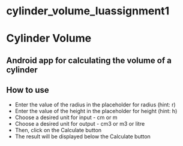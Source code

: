 # cylinder_volume_luassignment1
# **Cylinder Volume**

## Android app for calculating the volume of a cylinder

## How to use

* Enter the value of the radius in the placeholder for radius (hint: r)
* Enter the value of the height in the placeholder for height (hint: h)
* Choose a desired unit for input - cm or m
* Choose a desired unit for output - cm3 or m3 or litre
* Then, click on the Calculate button
* The result will be displayed below the Calculate button


